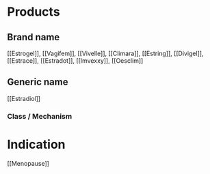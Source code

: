 # Products

## Brand name
[[Estrogel]], [[Vagifem]], [[Vivelle]], [[Climara]], [[Estring]], [[Divigel]], [[Estrace]], [[Estradot]], [[Imvexxy]], [[Oesclim]]

## Generic name
[[Estradiol]]

### Class / Mechanism


# Indication
[[Menopause]]

